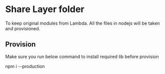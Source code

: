 # Share Layer folder

To keep original modules from Lambda. All the files in nodejs will be taken and provisioned.

## Provision

Make sure you run below command to install required lib before provision

npm i --production


